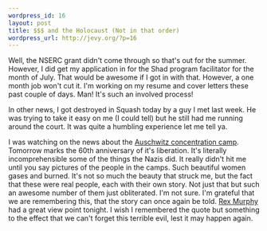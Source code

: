 ```yaml
--- 
wordpress_id: 16
layout: post
title: $$$ and the Holocaust (Not in that order)
wordpress_url: http://jevy.org/?p=16
---
```

Well, the NSERC grant didn't come through so that's out for the summer.  However, I did get my application in for the Shad program facilitator for the month of July.  That would be awesome if I got in with that.  However, a one month job won't cut it.  I'm working on my resume and cover letters these past couple of days.  Man!  It's such an involved process!

In other news, I got destroyed in Squash today by a guy I met last week.  He was trying to take it easy on me (I could tell) but he still had me running around the court.  It was quite a humbling experience let me tell ya.

I was watching on the news about the <a href="http://en.wikipedia.org/wiki/Auschwitz_concentration_camp">Auschwitz concentration camp</a>.  Tomorrow marks the 60th anniversary of it's liberation.  It's literally incomprehensible some of the things the Nazis did.  It really didn't hit me until you say pictures of the people in the camps.  Such beautiful women gases and burned.  It's not so much the beauty that struck me, but the fact that these were real people, each with their own story.   Not just that but such an awesome number of them just obliterated.  I'm not sure.  I'm grateful that we are remembering this, that the story can once again be told.  <a href="http://www.cbc.ca/national/rex/">Rex Murphy</a> had a great view point tonight.  I wish I remembered the quote but something to the effect that we can't forget this terrible evil, lest it may happen again.
